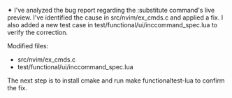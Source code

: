 
✦ I've analyzed the bug report regarding the :substitute command's live preview. I've identified the cause in src/nvim/ex_cmds.c and applied a fix. I also added a new
  test case in test/functional/ui/inccommand_spec.lua to verify the correction.

  Modified files:
   * src/nvim/ex_cmds.c
   * test/functional/ui/inccommand_spec.lua

  The next step is to install cmake and run make functionaltest-lua to confirm the fix.
